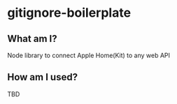# gitignore-boilerplate

## What am I?

Node library to connect Apple Home(Kit) to any web API


## How am I used?

TBD

